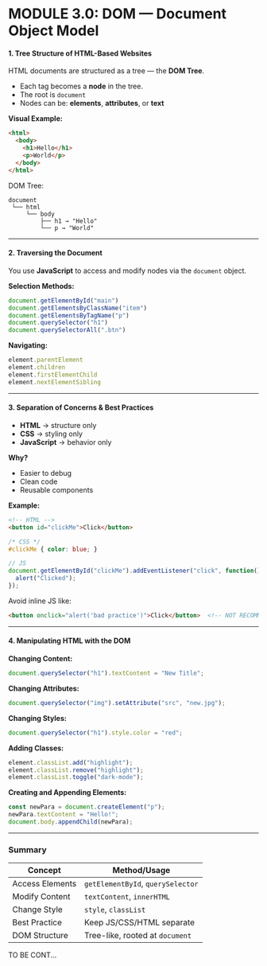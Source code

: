 #  MODULE 3.0: DOM — Document Object Model

#### 1. Tree Structure of HTML-Based Websites

HTML documents are structured as a tree — the **DOM Tree**.

* Each tag becomes a **node** in the tree.
* The root is `document`
* Nodes can be: **elements**, **attributes**, or **text**

**Visual Example:**

```html
<html>
  <body>
    <h1>Hello</h1>
    <p>World</p>
  </body>
</html>
```

DOM Tree:

```
document
 └── html
     └── body
         ├── h1 → "Hello"
         └── p → "World"
```

---

#### 2. Traversing the Document

You use **JavaScript** to access and modify nodes via the `document` object.

**Selection Methods:**

```js
document.getElementById("main")
document.getElementsByClassName("item")
document.getElementsByTagName("p")
document.querySelector("h1")
document.querySelectorAll(".btn")
```

**Navigating:**

```js
element.parentElement
element.children
element.firstElementChild
element.nextElementSibling
```

---

#### 3. Separation of Concerns & Best Practices

* **HTML** → structure only
* **CSS** → styling only
* **JavaScript** → behavior only

**Why?**

* Easier to debug
* Clean code
* Reusable components

**Example:**

```html
<!-- HTML -->
<button id="clickMe">Click</button>
```

```css
/* CSS */
#clickMe { color: blue; }
```

```js
// JS
document.getElementById("clickMe").addEventListener("click", function() {
  alert("Clicked");
});
```

Avoid inline JS like:

```html
<button onclick="alert('bad practice')">Click</button>  <!-- NOT RECOMMENDED -->
```

---

#### 4. Manipulating HTML with the DOM

**Changing Content:**

```js
document.querySelector("h1").textContent = "New Title";
```

**Changing Attributes:**

```js
document.querySelector("img").setAttribute("src", "new.jpg");
```

**Changing Styles:**

```js
document.querySelector("h1").style.color = "red";
```

**Adding Classes:**

```js
element.classList.add("highlight");
element.classList.remove("highlight");
element.classList.toggle("dark-mode");
```

**Creating and Appending Elements:**

```js
const newPara = document.createElement("p");
newPara.textContent = "Hello!";
document.body.appendChild(newPara);
```

---

### Summary

| Concept         | Method/Usage                      |
| --------------- | --------------------------------- |
| Access Elements | `getElementById`, `querySelector` |
| Modify Content  | `textContent`, `innerHTML`        |
| Change Style    | `style`, `classList`              |
| Best Practice   | Keep JS/CSS/HTML separate         |
| DOM Structure   | Tree-like, rooted at `document`   |

<footer>TO BE CONT...</footer>
